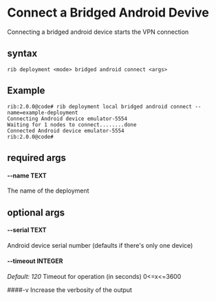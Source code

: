 # Connect a Bridged Android Devive

Connecting a bridged android device starts the VPN connection 

## syntax

```
rib deployment <mode> bridged android connect <args>
```

## Example

```
rib:2.0.0@code# rib deployment local bridged android connect --name=example-deployment
Connecting Android device emulator-5554
Waiting for 1 nodes to connect........done
Connected Android device emulator-5554
rib:2.0.0@code#
```

## required args

#### --name TEXT
The name of the deployment


## optional args

#### --serial TEXT
Android device serial number (defaults if there's only one device)

#### --timeout INTEGER
*Default: 120*
Timeout for operation (in seconds) 0<=x<=3600

####-v
Increase the verbosity of the output

